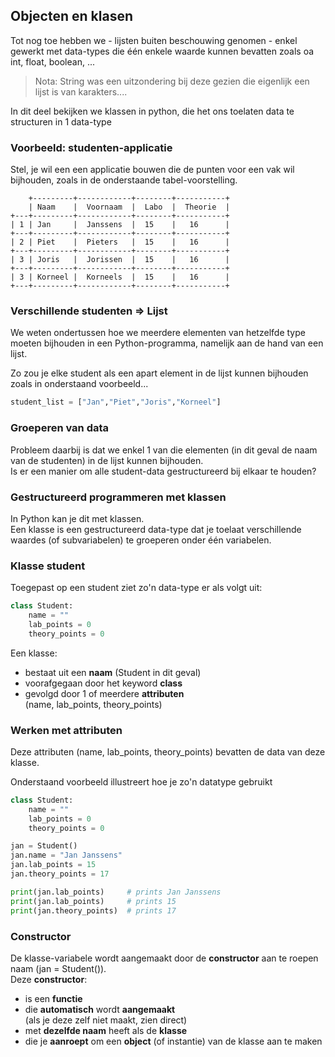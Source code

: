 ## Objecten en klasen

Tot nog toe hebben we - lijsten buiten beschouwing genomen -  enkel gewerkt met data-types die één enkele waarde kunnen bevatten zoals oa int, float, boolean, ...

> Nota: String was een uitzondering bij deze gezien die eigenlijk een lijst is van karakters....

In dit deel bekijken we klassen in python, die het ons toelaten data te structuren in 1 data-type

### Voorbeeld: studenten-applicatie

Stel, je wil een een applicatie bouwen die de punten voor een vak wil bijhouden, zoals in de onderstaande tabel-voorstelling.

~~~
    +---------+------------+--------+-----------+
    | Naam    |  Voornaam  |  Labo  |  Theorie  |
+---+---------+------------+--------+-----------+
| 1 | Jan     |  Janssens  |  15    |   16      |
+---+---------+------------+--------+-----------+
| 2 | Piet    |  Pieters   |  15    |   16      |
+---+---------+------------+--------+-----------+
| 3 | Joris   |  Jorissen  |  15    |   16      |
+---+---------+------------+--------+-----------+
| 3 | Korneel |  Korneels  |  15    |   16      |
+---+---------+------------+--------+-----------+
~~~


### Verschillende studenten => Lijst

We weten ondertussen hoe we meerdere elementen van hetzelfde type moeten bijhouden in een Python-programma, namelijk aan de hand van een lijst.

Zo zou je elke student als een apart element in de lijst kunnen bijhouden zoals in onderstaand voorbeeld...  

~~~python
student_list = ["Jan","Piet","Joris","Korneel"]
~~~

### Groeperen van data

Probleem daarbij is dat we enkel 1 van die elementen (in dit geval de naam van de studenten) in de lijst kunnen bijhouden.  
Is er een manier om alle student-data gestructureerd bij elkaar te houden? 

### Gestructureerd programmeren met klassen

In Python kan je dit met klassen.    
Een klasse is een gestructureerd data-type dat je toelaat verschillende waardes (of subvariabelen) te groeperen onder één variabelen.  

### Klasse student

Toegepast op een student ziet zo'n data-type er als volgt uit:

~~~python
class Student:
    name = ""
    lab_points = 0
    theory_points = 0
~~~

Een klasse:

* bestaat uit een **naam** (Student in dit geval)
* voorafgegaan door het keyword **class**
* gevolgd door 1 of meerdere **attributen**  
  (name, lab_points, theory_points)


### Werken met attributen

Deze attributen (name, lab_points, theory_points) bevatten de data van deze klasse.

Onderstaand voorbeeld illustreert hoe je zo'n datatype gebruikt

~~~python
class Student:
    name = ""
    lab_points = 0
    theory_points = 0

jan = Student()
jan.name = "Jan Janssens"
jan.lab_points = 15
jan.theory_points = 17

print(jan.lab_points)     # prints Jan Janssens
print(jan.lab_points)     # prints 15
print(jan.theory_points)  # prints 17
~~~

### Constructor

De klasse-variabele wordt aangemaakt door de **constructor** aan te roepen naam (jan = Student()).  
Deze **constructor**:

* is een **functie**
* die **automatisch** wordt **aangemaakt**  
  (als je deze zelf niet maakt, zien direct)
* met **dezelfde naam** heeft als de **klasse**
* die je **aanroept** om een **object** (of instantie) van de klasse aan te maken